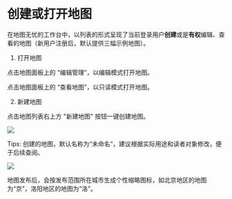# 创建或打开地图

在地图无忧的工作台中，以列表的形式呈现了当前登录用户**创建**或是**有权**编辑、查看的地图（新用户注册后，默认提供三幅示例地图）。

1. 打开地图

 点击地图面板上的 “编辑管理”，以编辑模式打开地图。
 
 点击地图面板上的 “查看地图”，以只读模式打开地图。

2. 新建地图
 
 点击地图列表右上方 "新建地图" 按钮一键创建地图。
 
![](http://pic.dituwuyou.com/map%2Fpicture%2F11.7%2F2015-11-02_15-20-58.jpg)


Tips: 创建的地图，默认名称为“未命名“，建议根据实际用途和读者对象修改，便于后续查阅。


![](http://pic.dituwuyou.com/map%2Fpicture%2F11.7%2F2015-11-02_15-40-15.jpg)

地图发布后，会按发布范围所在城市生成个性缩略图标，如北京地区的地图为“京”，洛阳地区的地图为“洛”。
